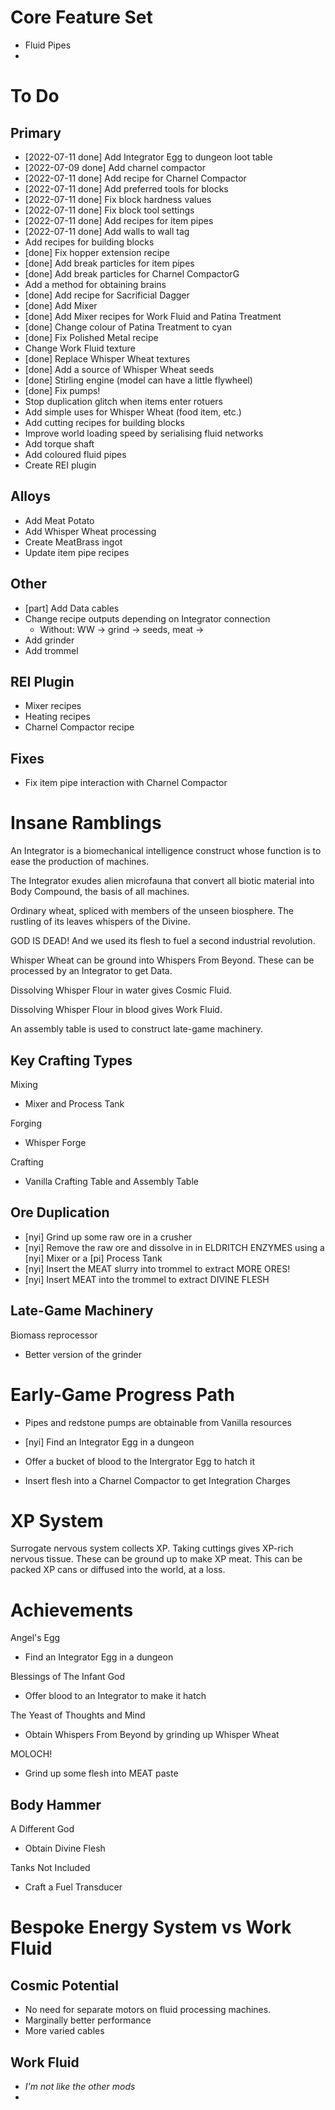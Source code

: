 # Core Feature Set

- Fluid Pipes
- 

# To Do

## Primary
- [2022-07-11 done] Add Integrator Egg to dungeon loot table
- [2022-07-09 done] Add charnel compactor
- [2022-07-11 done] Add recipe for Charnel Compactor
- [2022-07-11 done] Add preferred tools for blocks
- [2022-07-11 done] Fix block hardness values
- [2022-07-11 done] Fix block tool settings
- [2022-07-11 done] Add recipes for item pipes
- [2022-07-11 done] Add walls to wall tag
- Add recipes for building blocks
- [done] Fix hopper extension recipe
- [done] Add break particles for item pipes
- [done] Add break particles for Charnel CompactorG
- Add a method for obtaining brains
- [done] Add recipe for Sacrificial Dagger
- [done] Add Mixer
- [done] Add Mixer recipes for Work Fluid and Patina Treatment
- [done] Change colour of Patina Treatment to cyan
- [done] Fix Polished Metal recipe
- Change Work Fluid texture
- [done] Replace Whisper Wheat textures
- [done] Add a source of Whisper Wheat seeds
- [done] Stirling engine (model can have a little flywheel)
- [done] Fix pumps!
- Stop duplication glitch when items enter rotuers
- Add simple uses for Whisper Wheat (food item, etc.)
- Add cutting recipes for building blocks
- Improve world loading speed by serialising fluid networks
- Add torque shaft
- Add coloured fluid pipes
- Create REI plugin

## Alloys
- Add Meat Potato
- Add Whisper Wheat processing
- Create MeatBrass ingot
- Update item pipe recipes

## Other
- [part] Add Data cables
- Change recipe outputs depending on Integrator connection
  - Without: WW -> grind -> seeds, meat -> 
- Add grinder
- Add trommel

## REI Plugin
- Mixer recipes
- Heating recipes
- Charnel Compactor recipe

## Fixes

- Fix item pipe interaction with Charnel Compactor

# Insane Ramblings

An Integrator is a biomechanical intelligence construct whose function is to ease the production of machines.

The Integrator exudes alien microfauna that convert all biotic material into Body Compound, the basis of all machines.

Ordinary wheat, spliced with members of the unseen biosphere. The rustling of its leaves whispers of the Divine.

GOD IS DEAD! And we used its flesh to fuel a second industrial revolution.

Whisper Wheat can be ground into Whispers From Beyond. These can be processed by an Integrator to get Data.

Dissolving Whisper Flour in water gives Cosmic Fluid.

Dissolving Whisper Flour in blood gives Work Fluid.

An assembly table is used to construct late-game machinery.

## Key Crafting Types

Mixing
- Mixer and Process Tank

Forging
- Whisper Forge

Crafting
- Vanilla Crafting Table and Assembly Table


## Ore Duplication
- [nyi] Grind up some raw ore in a crusher
- [nyi] Remove the raw ore and dissolve in in ELDRITCH ENZYMES using a [nyi] Mixer or a [pi] Process Tank
- [nyi] Insert the MEAT slurry into trommel to extract MORE ORES!
- [nyi] Insert MEAT into the trommel to extract DIVINE FLESH


## Late-Game Machinery

Biomass reprocessor
- Better version of the grinder

# Early-Game Progress Path

- Pipes and redstone pumps are obtainable from Vanilla resources

- [nyi] Find an Integrator Egg in a dungeon
- Offer a bucket of blood to the Intergrator Egg to hatch it
- Insert flesh into a Charnel Compactor to get Integration Charges

# XP System

Surrogate nervous system collects XP. Taking cuttings gives XP-rich nervous tissue. These can be ground up to make XP meat. This can be packed XP cans or diffused into the world, at a loss.


# Achievements

Angel's Egg
- Find an Integrator Egg in a dungeon

Blessings of The Infant God
- Offer blood to an Integrator to make it hatch

The Yeast of Thoughts and Mind
- Obtain Whispers From Beyond by grinding up Whisper Wheat

MOLOCH!
- Grind up some flesh into MEAT paste

Body Hammer
- 

A Different God
- Obtain Divine Flesh

Tanks Not Included
- Craft a Fuel Transducer


# Bespoke Energy System vs Work Fluid

## Cosmic Potential

- No need for separate motors on fluid processing machines.
- Marginally better performance
- More varied cables

## Work Fluid

- *I'm not like the other mods*
- 

